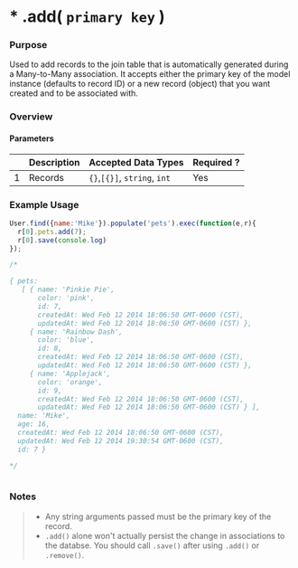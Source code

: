 # * .add( `primary key` )
### Purpose
Used to add records to the join table that is automatically generated during a Many-to-Many association.  It accepts either the primary key of the model instance (defaults to record ID) or a new record (object) that you want created and to be associated with.  

### Overview
#### Parameters

|   |     Description     | Accepted Data Types | Required ? |
|---|---------------------|---------------------|------------|
| 1 |    Records    | `{}`,`[{}]`, `string`, `int`  | Yes |


### Example Usage

```javascript 
User.find({name:'Mike'}).populate('pets').exec(function(e,r){
  r[0].pets.add(7);
  r[0].save(console.log)
});

/*

{ pets: 
   [ { name: 'Pinkie Pie',
       color: 'pink',
       id: 7,
       createdAt: Wed Feb 12 2014 18:06:50 GMT-0600 (CST),
       updatedAt: Wed Feb 12 2014 18:06:50 GMT-0600 (CST) },
     { name: 'Rainbow Dash',
       color: 'blue',
       id: 8,
       createdAt: Wed Feb 12 2014 18:06:50 GMT-0600 (CST),
       updatedAt: Wed Feb 12 2014 18:06:50 GMT-0600 (CST) },
     { name: 'Applejack',
       color: 'orange',
       id: 9,
       createdAt: Wed Feb 12 2014 18:06:50 GMT-0600 (CST),
       updatedAt: Wed Feb 12 2014 18:06:50 GMT-0600 (CST) } ],
  name: 'Mike',
  age: 16,
  createdAt: Wed Feb 12 2014 18:06:50 GMT-0600 (CST),
  updatedAt: Wed Feb 12 2014 19:30:54 GMT-0600 (CST),
  id: 7 }

*/



```



### Notes
> + Any string arguments passed must be the primary key of the record.
> + `.add()` alone won't actually persist the change in associations to the databse.  You should call `.save()` after using `.add()` or `.remove()`.


<docmeta name="uniqueID" value="add574043">
<docmeta name="methodType" value="instance">
<docmeta name="importance" value="undefined">
<docmeta name="displayName" value=".add()">

